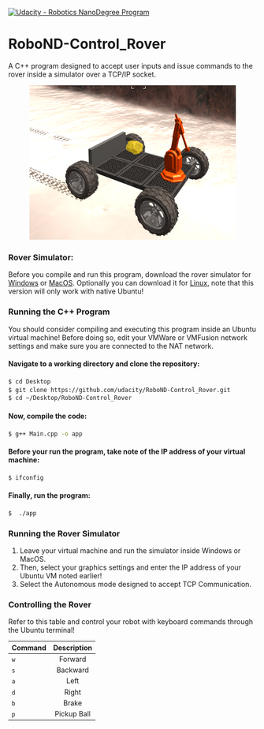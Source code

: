 [![Udacity - Robotics NanoDegree Program](https://s3-us-west-1.amazonaws.com/udacity-robotics/Extra+Images/RoboND_flag.png)](https://www.udacity.com/robotics)

# RoboND-Control_Rover
A C++ program designed to accept user inputs and issue commands to the rover inside a simulator over a TCP/IP socket. 

<p align="center"> <img src="./misc/rover.png"> </p>

### Rover Simulator:
Before you compile and run this program, download the rover simulator for [Windows](https://s3-us-west-1.amazonaws.com/udacity-robotics/Term+2+Prep/RoverSim_Windows.zip) or [MacOS](https://s3-us-west-1.amazonaws.com/udacity-robotics/Term+2+Prep/RoverSim_MacOS.zip). Optionally you can download it for [Linux](https://s3-us-west-1.amazonaws.com/udacity-robotics/Term+2+Prep/RoverSim_Linux.zip), note that this version will only work with native Ubuntu!

### Running the C++ Program
You should consider compiling and executing this program inside an Ubuntu virtual machine!
Before doing so, edit your VMWare or VMFusion network settings and make sure you are connected to the NAT network. 

#### Navigate to a working directory and clone the repository:
```sh
$ cd Desktop
$ git clone https://github.com/udacity/RoboND-Control_Rover.git
$ cd ~/Desktop/RoboND-Control_Rover
```

#### Now, compile the code:
```sh
$ g++ Main.cpp -o app
```

#### Before your run the program, take note of the IP address of your virtual machine:
```sh
$ ifconfig
```

#### Finally, run the program:
```sh
$  ./app
```

### Running the Rover Simulator
1. Leave your virtual machine and run the simulator inside Windows or MacOS.
2. Then, select your graphics settings and enter the IP address of your Ubuntu VM noted earlier!
3. Select the Autonomous mode designed to accept TCP Communication.

### Controlling the Rover 
Refer to this table and control your robot with keyboard commands through the Ubuntu terminal!

<center> 
  
| **Command**        | **Description**         
| -------------    |:-------------:|
|     `w`   |Forward |
|        `s` | Backward       |
|  `a`| Left     |
|  `d`| Right     |
|  `b`| Brake   |
|  `p`| Pickup Ball  |  

</center>









